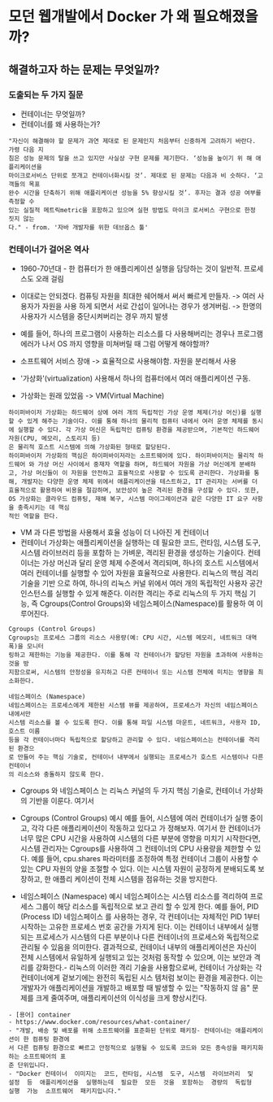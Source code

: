 # 모던 웹개발에서 Docker 가 왜 필요해졌을까? 
## 해결하고자 하는 문제는 무엇일까?
### 도출되는  두  가지  질문
- 컨테이너는  무엇일까? 
- 컨테이너를  왜  사용하는가?
```text
"자신이 해결해야 할 문제가 과연 제대로 된 문제인지 처음부터 신중하게 고려하기 바란다. 가령 다음 지 
침은 성능 문제의 탈을 쓰고 있지만 사실상 구현 문제를 제기한다. ‘성능을 높이기 위 해 애플리케이션을 
마이크로서비스 단위로 쪼개고 컨테이너화시킬 것’. 제대로 된 문제는 다음과 비 슷하다. ‘고객들의 목표 
완수 시간을 단축하기 위해 애플리케이션 성능을 5% 향상시킬 것’. 후자는 결과 성공 여부를 측정할 수 
있는 실질적 메트릭metric을 포함하고 있으며 실현 방법도 마이크 로서비스 구현으로 한정 짓지 않는 
다." - from. '자바 개발자를 위한 데브옵스 툴'
```
### 컨테이너가  걸어온  역사
- 1960-70년대 - 한  컴퓨터가  한  애플리케이션  실행을  담당하는  것이  일반적. 프로세스도  오래  걸림 
- 이대로는 안되겠다. 컴퓨팅 자원을 최대한 쉐어해서 써서 빠르게 만들자. -> 여러 사용자가 자원을 사용 하게 되면서 서로 간섭이 일어나는 경우가 생겨버림. -> 한명의 사용자가 시스템을 중단시켜버리는 경우 까지 발생

- 예를  들어, 하나의  프로그램이  사용하는  리소스를  다 사용해버리는  경우나  프로그램  에러가  나서 OS 까지  영향을  미쳐버릴  때 그럼  어떻게  해야할까?

- 소프트웨어  서비스  장애 -> 효율적으로  사용해야함. 자원을  분리해서  사용 

- '가상화'(virtualization) 사용해서  하나의  컴퓨터에서  여러  애플리케이션  구동. 

- 가상화는  원래  있었음 -> VM(Virtual Machine)
```
하이퍼바이저 가상화는 하드웨어 상에 여러 개의 독립적인 가상 운영 체제(가상 머신)를 실행할 수 있게 해주는 기술이다. 이를 통해 하나의 물리적 컴퓨터 내에서 여러 운영 체제를 동시에 실행할 수 있다. 각 가상 머신은 독립적인 컴퓨팅 환경을 제공받으며, 기본적인 하드웨어 자원(CPU, 메모리, 스토리지 등) 
은 물리적 호스트 시스템에 의해 가상화된 형태로 할당된다.
하이퍼바이저 가상화의 핵심은 하이퍼바이저라는 소프트웨어에 있다. 하이퍼바이저는 물리적 하드웨어 와 가상 머신 사이에서 중재자 역할을 하며, 하드웨어 자원을 가상 머신에게 분배하고, 가상 머신들이 이 자원을 안전하고 효율적으로 사용할 수 있도록 관리한다. 가상화를 통해, 개발자는 다양한 운영 체제 위에서 애플리케이션을 테스트하고, IT 관리자는 서버를 더 효율적으로 활용하여 비용을 절감하며, 보안성이 높은 격리된 환경을 구성할 수 있다. 또한, OS 가상화는 클라우드 컴퓨팅, 재해 복구, 시스템 마이그레이션과 같은 다양한 IT 요구 사항을 충족시키는 데 핵심 
적인 역할을 한다.
```
- VM 과  다른  방법을  사용해서  효율  성능이  더  나아진  게  컨테이너
- 컨테이너 가상화는 애플리케이션을 실행하는 데 필요한 코드, 런타임, 시스템 도구, 시스템 라이브러리 등을 포함하 
는 가벼운, 격리된 환경을 생성하는 기술이다. 컨테이너는 가상 머신과 달리 운영 체제 수준에서 격리되며, 하나의 
호스트 시스템에서 여러 컨테이너를 실행할 수 있어 자원을 효율적으로 사용한다. 리눅스의 핵심 격리 기술을 기반 
으로 하여, 하나의 리눅스 커널 위에서 여러 개의 독립적인 사용자 공간 인스턴스를 실행할 수 있게 해준다. 이러한 
격리는 주로 리눅스의 두 가지 핵심 기능, 즉 Cgroups(Control Groups)와 네임스페이스(Namespace)를 활용하 
여 이루어진다.
```
Cgroups (Control Groups)
Cgroups는 프로세스 그룹의 리소스 사용량(예: CPU 시간, 시스템 메모리, 네트워크 대역폭)을 모니터 
링하고 제한하는 기능을 제공한다. 이를 통해 각 컨테이너가 할당된 자원을 초과하여 사용하는 것을 방 
지함으로써, 시스템의 안정성을 유지하고 다른 컨테이너 또는 시스템 전체에 미치는 영향을 최소화한다.
```
```
네임스페이스 (Namespace)
네임스페이스는 프로세스에게 제한된 시스템 뷰를 제공하여, 프로세스가 자신의 네임스페이스 내에서만 
시스템 리소스를 볼 수 있도록 한다. 이를 통해 파일 시스템 마운트, 네트워크, 사용자 ID, 호스트 이름 
등을 각 컨테이너마다 독립적으로 할당하고 관리할 수 있다. 네임스페이스는 컨테이너를 격리된 환경으 
로 만들어 주는 핵심 기술로, 컨테이너 내부에서 실행되는 프로세스가 호스트 시스템이나 다른 컨테이너 
의 리소스와 충돌하지 않도록 한다.
```
- Cgroups 와 네임스페이스  는  리눅스  커널의  두  가지  핵심  기술로, 컨테이너  가상화의  기반을  이룬다. 여기서 

- Cgroups (Control Groups) 예시
예를  들어, 시스템에  여러  컨테이너가  실행  중이고, 각각  다른  애플리케이션이  작동하고  있다고  가 
정해보자. 여기서  한  컨테이너가  너무  많은 CPU 시간을  사용하여  시스템의  다른  부분에  영향을 
미치기  시작한다면, 시스템  관리자는 Cgroups를  사용하여  그  컨테이너의 CPU 사용량을  제한할 
수  있다. 예를  들어, cpu.shares 파라미터를  조정하여  특정  컨테이너  그룹이  사용할  수  있는 
CPU 자원의  양을  조절할  수  있다. 이는  시스템  자원이  공정하게  분배되도록  보장하고, 한  애플리 
케이션이  전체  시스템을  점유하는  것을  방지한다.

- 네임스페이스 (Namespace) 예시
네임스페이스는 시스템 리소스를 격리하여 프로세스 그룹이 해당 리소스를 독립적으로 보고 관리 
할 수 있게 한다. 예를 들어, PID (Process ID) 네임스페이스 를 사용하는 경우, 각 컨테이너는 
자체적인 PID 1부터 시작하는 고유한 프로세스 번호 공간을 가지게 된다. 이는 컨테이너 내부에서 
실행되는 프로세스가 시스템의 다른 부분이나 다른 컨테이너의 프로세스와 독립적으로 관리될 수 
있음을 의미한다. 결과적으로, 컨테이너 내부의 애플리케이션은 자신이 전체 시스템에서 유일하게 
실행되고 있는 것처럼 동작할 수 있으며, 이는 보안과 격리를 강화한다.- 리눅스의 이러한 격리 기술을 사용함으로써, 컨테이너 가상화는 각 컨테이너에게 겉보기에는 완전히 독립된 시스 
템처럼 보이는 환경을 제공한다. 이는 개발자가 애플리케이션을 개발하고 배포할 때 발생할 수 있는 "작동하지 않 
음" 문제를 크게 줄여주며, 애플리케이션의 이식성을 크게 향상시킨다.

```
- [용어] container
- https://www.docker.com/resources/what-container/
- "개발, 배송 및 배포를 위해 소프트웨어를 표준화된 단위로 패키징- 컨테이너는 애플리케이션이 한 컴퓨팅 환경에 
서 다른 컴퓨팅 환경으로 빠르고 안정적으로 실행될 수 있도록 코드와 모든 종속성을 패키지화하는 소프트웨어의 표 
준 단위입니다.
- "Docker 컨테이너  이미지는  코드, 런타임, 시스템  도구, 시스템  라이브러리  및  설정  등  애플리케이션을  실행하는데  필요한  모든  것을  포함하는  경량의  독립형  실행  가능  소프트웨어  패키지입니다."
```